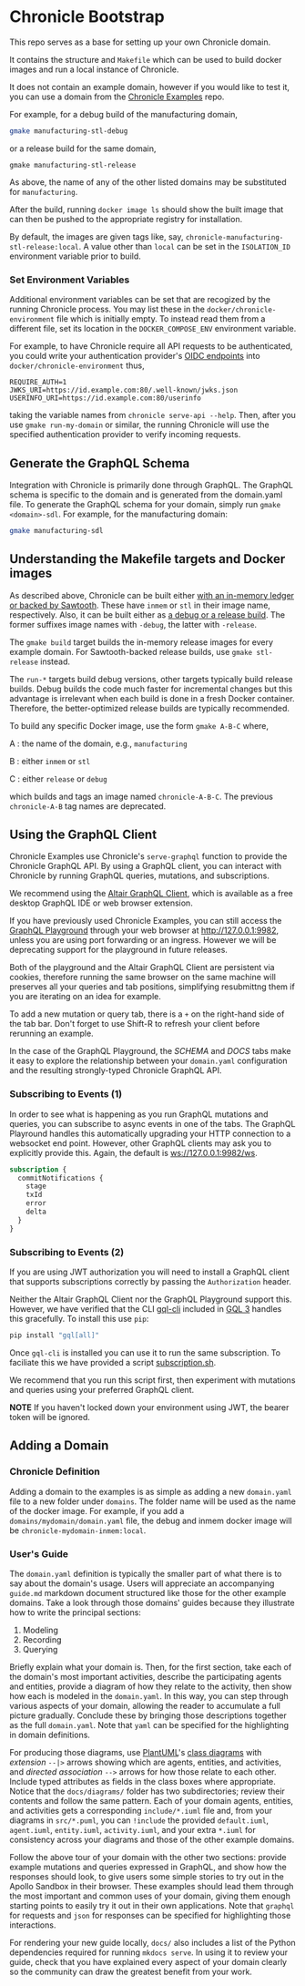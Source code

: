 # Chronicle Bootstrap

This repo serves as a base for setting up your own Chronicle domain.

It contains the structure and `Makefile` which can be used to build docker
images and run a local instance of Chronicle.

It does not contain an example domain, however if you would like to test it,
you can use a domain from the
[Chronicle Examples](https://github.com/chronicleworks/chronicle-examples) repo.

For example, for a debug build of the manufacturing domain,

```bash
gmake manufacturing-stl-debug
```
or a release build for the same domain,
```
gmake manufacturing-stl-release
```


As above, the name of any of the other listed domains may be substituted for
`manufacturing`.

After the build, running `docker image ls` should show the built image that
can then be pushed to the appropriate registry for installation.

By default, the images are given tags like, say,
`chronicle-manufacturing-stl-release:local`. A value other than `local` can
be set in the `ISOLATION_ID` environment variable prior to build.

### Set Environment Variables

Additional environment variables can be set that are recogized by the running
Chronicle process. You may list these in the `docker/chronicle-environment`
file which is initially empty. To instead read them from a different file,
set its location in the `DOCKER_COMPOSE_ENV` environment variable.

For example, to have Chronicle require all API requests to be
authenticated, you could write your authentication provider's
[OIDC endpoints](https://docs.chronicle.works/auth/) into
`docker/chronicle-environment` thus,

```properties
REQUIRE_AUTH=1
JWKS_URI=https://id.example.com:80/.well-known/jwks.json
USERINFO_URI=https://id.example.com:80/userinfo
```

taking the variable names from `chronicle serve-api --help`. Then, after you
use `gmake run-my-domain` or similar, the running Chronicle will use the
specified authentication provider to verify incoming requests.

## Generate the GraphQL Schema

Integration with Chronicle is primarily done through GraphQL. The GraphQL schema
is specific to the domain and is generated from the domain.yaml file. To generate
the GraphQL schema for your domain, simply run `gmake <domain>-sdl`. For example,
for the manufacturing domain:

```bash
gmake manufacturing-sdl
```

## Understanding the Makefile targets and Docker images

As described above, Chronicle can be built either
[with an in-memory ledger or backed by Sawtooth](#run-a-standalone-node).
These have `inmem` or `stl` in their image name, respectively. Also, it can be
built  either as [a debug or a release
build](#deploy-to-a-chronicle-on-sawtooth-environment). The former suffixes
image names with `-debug`, the latter with `-release`.

The `gmake build` target builds the in-memory release images for every example
domain. For Sawtooth-backed release builds, use `gmake stl-release` instead.

The `run-*` targets build debug versions, other targets typically build
release builds. Debug builds the code much faster for incremental changes but
this advantage is irrelevant when each build is done in a fresh Docker
container. Therefore, the better-optimized release builds are typically
recommended.

To build any specific Docker image, use the form `gmake A-B-C` where,

A
: the name of the domain, e.g., `manufacturing`

B
: either `inmem` or `stl`

C
: either `release` or `debug`

which builds and tags an image named `chronicle-A-B-C`. The previous
`chronicle-A-B` tag names are deprecated.

## Using the GraphQL Client

Chronicle Examples use Chronicle's `serve-graphql` function to provide the
Chronicle GraphQL API. By using a GraphQL client, you can interact with
Chronicle by running GraphQL queries, mutations, and subscriptions.

We recommend using the [Altair GraphQL Client](https://altairgraphql.dev/),
which is available as a free desktop GraphQL IDE or web browser extension.

If you have previously used Chronicle Examples, you can still access the
[GraphQL Playground](https://github.com/graphql/graphql-playground) through your
web browser at <http://127.0.0.1:9982>, unless you are using port forwarding
or an ingress. However we will be deprecating support for the playground in
future releases.

Both of the playground and the Altair GraphQL Client are persistent via cookies,
therefore running the same browser on the same machine will preserves all your
queries and tab positions, simplifying resubmittng them if you are iterating on
an idea for example.

To add a new mutation or query tab, there is a `+` on the right-hand side of the
tab bar. Don't forget to use Shift-R to refresh your client before rerunning an
example.

In the case of the GraphQL Playground, the *SCHEMA* and *DOCS* tabs make it
easy to explore the relationship between your `domain.yaml` configuration and
the resulting strongly-typed Chronicle GraphQL API.

### Subscribing to Events (1)

In order to see what is happening as you run GraphQL mutations and queries, you
can subscribe to async events in one of the tabs. The GraphQL Playround handles
this automatically upgrading your HTTP connection to a websocket end point.
However, other GraphQL clients may ask you to explicitly provide this. Again,
the default is <ws://127.0.0.1:9982/ws>.

```graphql
subscription {
  commitNotifications {
    stage
    txId
    error
    delta
  }
}
```

### Subscribing to Events (2)

If you are using JWT authorization you will need to install a GraphQL client
that supports subscriptions correctly by passing the `Authorization` header.

Neither the Altair GraphQL Client nor the GraphQL Playground support this.
However, we have verified that the CLI
[gql-cli](https://gql.readthedocs.io/en/latest/gql-cli/intro.html)
included in [GQL 3](https://gql.readthedocs.io/en/latest/intro.html) handles
this gracefully. To install this use `pip`:

```bash
pip install "gql[all]"
```

Once `gql-cli` is installed you can use it to run the same subscription. To
faciliate this we have provided a script [subscription.sh](./scripts/subscription.sh).

We recommend that you run this script first, then experiment with mutations and
queries using your preferred GraphQL client.

__NOTE__ If you haven't locked down your environment using JWT, the bearer token
will be ignored.

## Adding a Domain

### Chronicle Definition

Adding a domain to the examples is as simple as adding a new `domain.yaml` file
to a new folder under `domains`.  The folder name will be used as the name of
the docker image.  For example, if you add a `domains/mydomain/domain.yaml`
file, the debug and inmem docker image will be `chronicle-mydomain-inmem:local`.

### User's Guide

The `domain.yaml` definition is typically the smaller part of what there is to
say about the domain's usage. Users will appreciate an accompanying `guide.md`
markdown document structured like those for the other example domains. Take a
look through those domains' guides because they illustrate how to write the
principal sections:

1. Modeling
1. Recording
1. Querying

Briefly explain what your domain is. Then, for the first section, take each
of the domain's most important activities, describe the participating agents
and entities, provide a diagram of how they relate to the activity, then show
how each is modeled in the `domain.yaml`. In this way, you can step through
various aspects of your domain, allowing the reader to accumulate a full
picture gradually. Conclude these by bringing those descriptions together as
the full `domain.yaml`. Note that `yaml` can be specified for the highlighting
in domain definitions.

For producing those diagrams, use [PlantUML](https://plantuml.com/)'s [class
diagrams](https://plantuml.com/class-diagram) with *extension* `--|>` arrows
showing which are agents, entities, and activities, and *directed association*
`-->` arrows for how those relate to each other. Include typed attributes as
fields in the class boxes where appropriate. Notice that the `docs/diagrams/`
folder has two subdirectories; review their contents and follow the same
pattern. Each of your domain agents, entities, and activities gets a
corresponding `include/*.iuml` file and, from your diagrams in `src/*.puml`,
you can `!include` the provided `default.iuml`, `agent.iuml`, `entity.iuml`,
`activity.iuml`, and your extra `*.iuml` for consistency across your diagrams
and those of the other example domains.

Follow the above tour of your domain with the other two sections: provide
example mutations and queries expressed in GraphQL, and show how the responses
should look, to give users some simple stories to try out in the Apollo
Sandbox in their browser. These examples should lead them through the most
important and common uses of your domain, giving them enough starting points
to easily try it out in their own applications. Note that `graphql` for
requests and `json` for responses can be specified for highlighting those
interactions.

For rendering your new guide locally, `docs/` also includes a list of the
Python dependencies required for running `mkdocs serve`. In using it to review
your guide, check that you have explained every aspect of your domain clearly
so the community can draw the greatest benefit from your work.

